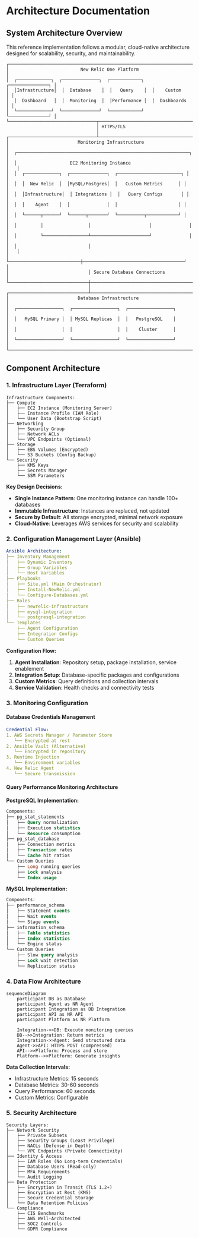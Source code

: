 # Architecture Documentation

## System Architecture Overview

This reference implementation follows a modular, cloud-native architecture designed for scalability, security, and maintainability.

```
┌─────────────────────────────────────────────────────────────────────────┐
│                           New Relic One Platform                         │
│  ┌─────────────┐  ┌──────────────┐  ┌────────────┐  ┌───────────────┐ │
│  │Infrastructure│  │  Database    │  │   Query    │  │    Custom     │ │
│  │  Dashboard   │  │  Monitoring  │  │Performance │  │  Dashboards   │ │
│  └─────────────┘  └──────────────┘  └────────────┘  └───────────────┘ │
└─────────────────────────────────┬───────────────────────────────────────┘
                                  │ HTTPS/TLS
                                  │
┌─────────────────────────────────┴───────────────────────────────────────┐
│                          Monitoring Infrastructure                        │
│  ┌─────────────────────────────────────────────────────────────────┐   │
│  │                    EC2 Monitoring Instance                       │   │
│  │  ┌─────────────┐  ┌──────────────┐  ┌────────────────────────┐ │   │
│  │  │  New Relic  │  │MySQL/Postgres│  │   Custom Metrics      │ │   │
│  │  │Infrastructure│  │ Integrations │  │   Query Configs       │ │   │
│  │  │    Agent    │  │              │  │                       │ │   │
│  │  └──────┬──────┘  └──────┬───────┘  └──────────┬────────────┘ │   │
│  │         │                 │                      │              │   │
│  │         └─────────────────┴──────────────────────┘              │   │
│  │                           │                                      │   │
│  └───────────────────────────┼──────────────────────────────────────┘   │
│                              │ Secure Database Connections              │
└──────────────────────────────┼──────────────────────────────────────────┘
                               │
┌──────────────────────────────┴──────────────────────────────────────────┐
│                          Database Infrastructure                          │
│  ┌─────────────────┐  ┌─────────────────┐  ┌─────────────────┐         │
│  │   MySQL Primary │  │ MySQL Replicas  │  │   PostgreSQL    │         │
│  │                 │  │                 │  │    Cluster      │         │
│  └─────────────────┘  └─────────────────┘  └─────────────────┘         │
└──────────────────────────────────────────────────────────────────────────┘
```

## Component Architecture

### 1. Infrastructure Layer (Terraform)

```hcl
Infrastructure Components:
├── Compute
│   ├── EC2 Instance (Monitoring Server)
│   ├── Instance Profile (IAM Role)
│   └── User Data (Bootstrap Script)
├── Networking
│   ├── Security Group
│   ├── Network ACLs
│   └── VPC Endpoints (Optional)
├── Storage
│   ├── EBS Volumes (Encrypted)
│   └── S3 Buckets (Config Backup)
└── Security
    ├── KMS Keys
    ├── Secrets Manager
    └── SSM Parameters
```

**Key Design Decisions:**
- **Single Instance Pattern**: One monitoring instance can handle 100+ databases
- **Immutable Infrastructure**: Instances are replaced, not updated
- **Secure by Default**: All storage encrypted, minimal network exposure
- **Cloud-Native**: Leverages AWS services for security and scalability

### 2. Configuration Management Layer (Ansible)

```yaml
Ansible Architecture:
├── Inventory Management
│   ├── Dynamic Inventory
│   ├── Group Variables
│   └── Host Variables
├── Playbooks
│   ├── Site.yml (Main Orchestrator)
│   ├── Install-NewRelic.yml
│   └── Configure-Databases.yml
├── Roles
│   ├── newrelic-infrastructure
│   ├── mysql-integration
│   └── postgresql-integration
└── Templates
    ├── Agent Configuration
    ├── Integration Configs
    └── Custom Queries
```

**Configuration Flow:**
1. **Agent Installation**: Repository setup, package installation, service enablement
2. **Integration Setup**: Database-specific packages and configurations
3. **Custom Metrics**: Query definitions and collection intervals
4. **Service Validation**: Health checks and connectivity tests

### 3. Monitoring Configuration

#### Database Credentials Management
```yaml
Credential Flow:
1. AWS Secrets Manager / Parameter Store
   └── Encrypted at rest
2. Ansible Vault (Alternative)
   └── Encrypted in repository
3. Runtime Injection
   └── Environment variables
4. New Relic Agent
   └── Secure transmission
```

#### Query Performance Monitoring Architecture

**PostgreSQL Implementation:**
```sql
Components:
├── pg_stat_statements
│   ├── Query normalization
│   ├── Execution statistics
│   └── Resource consumption
├── pg_stat_database
│   ├── Connection metrics
│   ├── Transaction rates
│   └── Cache hit ratios
└── Custom Queries
    ├── Long running queries
    ├── Lock analysis
    └── Index usage
```

**MySQL Implementation:**
```sql
Components:
├── performance_schema
│   ├── Statement events
│   ├── Wait events
│   └── Stage events
├── information_schema
│   ├── Table statistics
│   ├── Index statistics
│   └── Engine status
└── Custom Queries
    ├── Slow query analysis
    ├── Lock wait detection
    └── Replication status
```

### 4. Data Flow Architecture

```mermaid
sequenceDiagram
    participant DB as Database
    participant Agent as NR Agent
    participant Integration as DB Integration
    participant API as NR API
    participant Platform as NR Platform

    Integration->>DB: Execute monitoring queries
    DB-->>Integration: Return metrics
    Integration->>Agent: Send structured data
    Agent->>API: HTTPS POST (compressed)
    API-->>Platform: Process and store
    Platform-->>Platform: Generate insights
```

**Data Collection Intervals:**
- Infrastructure Metrics: 15 seconds
- Database Metrics: 30-60 seconds
- Query Performance: 60 seconds
- Custom Metrics: Configurable

### 5. Security Architecture

```
Security Layers:
├── Network Security
│   ├── Private Subnets
│   ├── Security Groups (Least Privilege)
│   ├── NACLs (Defense in Depth)
│   └── VPC Endpoints (Private Connectivity)
├── Identity & Access
│   ├── IAM Roles (No Long-term Credentials)
│   ├── Database Users (Read-only)
│   ├── MFA Requirements
│   └── Audit Logging
├── Data Protection
│   ├── Encryption in Transit (TLS 1.2+)
│   ├── Encryption at Rest (KMS)
│   ├── Secure Credential Storage
│   └── Data Retention Policies
└── Compliance
    ├── CIS Benchmarks
    ├── AWS Well-Architected
    ├── SOC2 Controls
    └── GDPR Compliance
```
